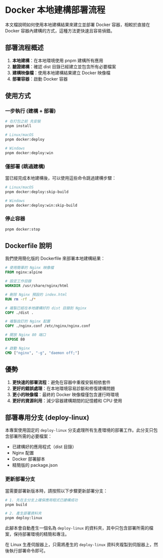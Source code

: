 # Docker 本地建構部署流程

本文檔說明如何使用本地建構結果來建立並部署 Docker 容器，相較於直接在 Docker 容器內建構的方式，這種方法更快速且容易偵錯。

## 部署流程概述

1. **本地建構**：在本地環境使用 pnpm 建構所有應用
2. **驗證建構**：確認 dist 目錄已經建立並包含所有必要檔案
3. **建構映像檔**：使用本地建構結果建立 Docker 映像檔
4. **部署容器**：啟動 Docker 容器

## 使用方式

### 一步執行 (建構 + 部署)

```bash
# 在打包之前 先安裝
pnpm install

# Linux/macOS
pnpm docker:deploy

# Windows
pnpm docker:deploy:win
```

### 僅部署 (跳過建構)

當已經完成本地建構後，可以使用這些命令跳過建構步驟：

```bash
# Linux/macOS
pnpm docker:deploy:skip-build

# Windows
pnpm docker:deploy:win:skip-build
```

### 停止容器

```bash
pnpm docker:stop
```

## Dockerfile 說明

我們使用簡化版的 Dockerfile 來部署本地建構結果：

```dockerfile
# 使用簡單的 Nginx 映像檔
FROM nginx:alpine

# 設定工作目錄
WORKDIR /usr/share/nginx/html

# 刪除 Nginx 預設的 index.html
RUN rm -rf ./*

# 複製已經在本地建構好的 dist 目錄到 Nginx
COPY ./dist .

# 複製自訂的 Nginx 配置
COPY ./nginx.conf /etc/nginx/nginx.conf

# 開放 Nginx 80 端口
EXPOSE 80

# 啟動 Nginx
CMD ["nginx", "-g", "daemon off;"]
```

## 優勢

1. **更快速的部署流程**：避免在容器中重複安裝相依套件
2. **更好的錯誤處理**：在本地環境容易診斷和修復建構問題
3. **更小的映像檔**：最終的 Docker 映像檔僅包含運行時環境
4. **更好的資源利用**：減少容器建構期間的記憶體和 CPU 使用

## 部署專用分支 (deploy-linux)

本專案使用固定的 `deploy-linux` 分支處理所有生產環境的部署工作。此分支只包含部署所需的必要檔案：

- 已建構好的應用程式（dist 目錄）
- Nginx 配置
- Docker 部署腳本
- 精簡版的 package.json

### 更新部署分支

當需要部署新版本時，請按照以下步驟更新部署分支：

```bash
# 1. 先在主分支上確保應用程式已建構成功
pnpm build

# 2. 產生部署資料夾
pnpm deploy:linux
```

此腳本會自動產生一個名為 `deploy-linux` 的資料夾，其中只包含部署所需的檔案，保持部署環境的精簡和專注。

在 Linux 生產伺服器上，只需將產生的 `deploy-linux` 資料夾複製到伺服器上，然後執行部署命令即可。
